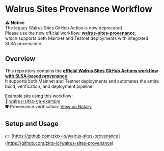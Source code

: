 # Walrus Sites Provenance Workflow

⚠️ **Notice**  
The legacy Walrus Sites GitHub Action is now deprecated.  
Please use the new official workflow: **[walrus-sites-provenance](https://github.com/zktx-io/walrus-sites-provenance)**,  
which supports both Mainnet and Testnet deployments with integrated SLSA provenance.

## Overview

This repository contains the **[official Walrus Sites GitHub Actions workflow with SLSA-based provenance](https://docs.wal.app/walrus-sites/ci-cd.html)**.  
It supports both Mainnet and Testnet deployments and automates the entire build, verification, and deployment pipeline.

Example site using this workflow:  
🔗 [walrus-sites-ga-example](https://github.com/zktx-io/walrus-sites-ga-example)  
🛡️ Provenance verification: [View on Notary](https://notary.wal.app/site/workflow)

## Setup and Usage
👉 [https://github.com/zktx-io/walrus-sites-provenance](https://github.com/zktx-io/walrus-sites-provenance)